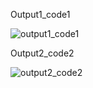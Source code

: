 Output1_code1

![output1_code1](https://user-images.githubusercontent.com/98948425/155875300-0b16a970-f8b8-4477-bf90-ec4eb65e339f.png)

Output2_code2

![output2_code2](https://user-images.githubusercontent.com/98948425/155875532-28fc5ddb-871a-4677-b8e2-e13f579079d1.png)